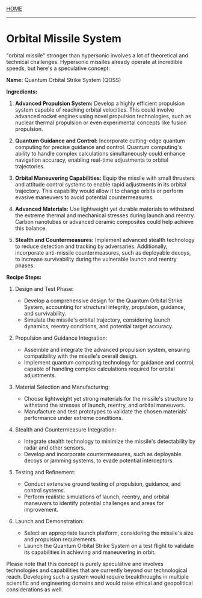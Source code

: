 [HOME](/README.md)    

---    

# Orbital Missile System   

"orbital missile" stronger than hypersonic involves a lot of theoretical and technical challenges. Hypersonic missiles already operate at incredible speeds, but here's a speculative concept:

**Name:** Quantum Orbital Strike System (QOSS)

**Ingredients:**

1. **Advanced Propulsion System:** Develop a highly efficient propulsion system capable of reaching orbital velocities. This could involve advanced rocket engines using novel propulsion technologies, such as nuclear thermal propulsion or even experimental concepts like fusion propulsion.

2. **Quantum Guidance and Control:** Incorporate cutting-edge quantum computing for precise guidance and control. Quantum computing's ability to handle complex calculations simultaneously could enhance navigation accuracy, enabling real-time adjustments to orbital trajectories.

3. **Orbital Maneuvering Capabilities:** Equip the missile with small thrusters and attitude control systems to enable rapid adjustments in its orbital trajectory. This capability would allow it to change orbits or perform evasive maneuvers to avoid potential countermeasures.

4. **Advanced Materials:** Use lightweight yet durable materials to withstand the extreme thermal and mechanical stresses during launch and reentry. Carbon nanotubes or advanced ceramic composites could help achieve this balance.

5. **Stealth and Countermeasures:** Implement advanced stealth technology to reduce detection and tracking by adversaries. Additionally, incorporate anti-missile countermeasures, such as deployable decoys, to increase survivability during the vulnerable launch and reentry phases.

**Recipe Steps:**

1. Design and Test Phase:
   - Develop a comprehensive design for the Quantum Orbital Strike System, accounting for structural integrity, propulsion, guidance, and survivability.
   - Simulate the missile's orbital trajectory, considering launch dynamics, reentry conditions, and potential target accuracy.

2. Propulsion and Guidance Integration:
   - Assemble and integrate the advanced propulsion system, ensuring compatibility with the missile's overall design.
   - Implement quantum computing technology for guidance and control, capable of handling complex calculations required for orbital adjustments.

3. Material Selection and Manufacturing:
   - Choose lightweight yet strong materials for the missile's structure to withstand the stresses of launch, reentry, and orbital maneuvers.
   - Manufacture and test prototypes to validate the chosen materials' performance under extreme conditions.

4. Stealth and Countermeasure Integration:
   - Integrate stealth technology to minimize the missile's detectability by radar and other sensors.
   - Develop and incorporate countermeasures, such as deployable decoys or jamming systems, to evade potential interceptors.

5. Testing and Refinement:
   - Conduct extensive ground testing of propulsion, guidance, and control systems.
   - Perform realistic simulations of launch, reentry, and orbital maneuvers to identify potential challenges and areas for improvement.

6. Launch and Demonstration:
   - Select an appropriate launch platform, considering the missile's size and propulsion requirements.
   - Launch the Quantum Orbital Strike System on a test flight to validate its capabilities in achieving and maneuvering in orbit.

Please note that this concept is purely speculative and involves technologies and capabilities that are currently beyond our technological reach. Developing such a system would require breakthroughs in multiple scientific and engineering domains and would raise ethical and geopolitical considerations as well.
